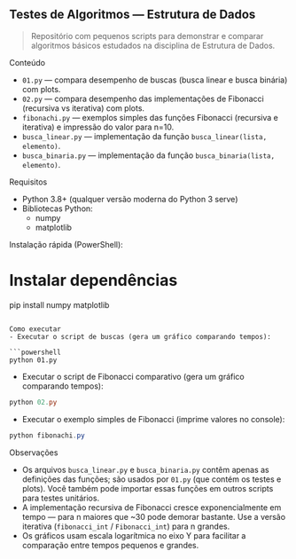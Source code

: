 ## Testes de Algoritmos — Estrutura de Dados

> Repositório com pequenos scripts para demonstrar e comparar algoritmos básicos estudados na disciplina de Estrutura de Dados.

Conteúdo
- `01.py` — compara desempenho de buscas (busca linear e busca binária) com plots.
- `02.py` — compara desempenho das implementações de Fibonacci (recursiva vs iterativa) com plots.
- `fibonachi.py` — exemplos simples das funções Fibonacci (recursiva e iterativa) e impressão do valor para n=10.
- `busca_linear.py` — implementação da função `busca_linear(lista, elemento)`.
- `busca_binaria.py` — implementação da função `busca_binaria(lista, elemento)`.

Requisitos
- Python 3.8+ (qualquer versão moderna do Python 3 serve)
- Bibliotecas Python:
  - numpy
  - matplotlib

Instalação rápida (PowerShell):

# Instalar dependências
pip install numpy matplotlib
```

Como executar
- Executar o script de buscas (gera um gráfico comparando tempos):

```powershell
python 01.py
```

- Executar o script de Fibonacci comparativo (gera um gráfico comparando tempos):

```powershell
python 02.py
```

- Executar o exemplo simples de Fibonacci (imprime valores no console):

```powershell
python fibonachi.py
```

Observações
- Os arquivos `busca_linear.py` e `busca_binaria.py` contêm apenas as definições das funções; são usados por `01.py` (que contém os testes e plots). Você também pode importar essas funções em outros scripts para testes unitários.
- A implementação recursiva de Fibonacci cresce exponencialmente em tempo — para n maiores que ~30 pode demorar bastante. Use a versão iterativa (`fibonacci_int` / `Fibonacci_int`) para n grandes.
- Os gráficos usam escala logarítmica no eixo Y para facilitar a comparação entre tempos pequenos e grandes.

